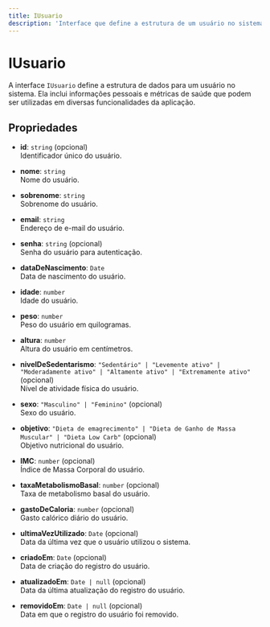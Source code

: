 ```yaml
---
title: IUsuario
description: 'Interface que define a estrutura de um usuário no sistema.'
---
```


# IUsuario

A interface `IUsuario` define a estrutura de dados para um usuário no sistema. Ela inclui informações pessoais e métricas de saúde que podem ser utilizadas em diversas funcionalidades da aplicação.

## Propriedades

- **id**: `string` (opcional)  
  Identificador único do usuário.

- **nome**: `string`  
  Nome do usuário.

- **sobrenome**: `string`  
  Sobrenome do usuário.

- **email**: `string`  
  Endereço de e-mail do usuário.

- **senha**: `string` (opcional)  
  Senha do usuário para autenticação.

- **dataDeNascimento**: `Date`  
  Data de nascimento do usuário.

- **idade**: `number`  
  Idade do usuário.

- **peso**: `number`  
  Peso do usuário em quilogramas.

- **altura**: `number`  
  Altura do usuário em centímetros.

- **nivelDeSedentarismo**: `"Sedentário" | "Levemente ativo" | "Moderadamente ativo" | "Altamente ativo" | "Extremamente ativo"` (opcional)  
  Nível de atividade física do usuário.

- **sexo**: `"Masculino" | "Feminino"` (opcional)  
  Sexo do usuário.

- **objetivo**: `"Dieta de emagrecimento" | "Dieta de Ganho de Massa Muscular" | "Dieta Low Carb"` (opcional)  
  Objetivo nutricional do usuário.

- **IMC**: `number` (opcional)  
  Índice de Massa Corporal do usuário.

- **taxaMetabolismoBasal**: `number` (opcional)  
  Taxa de metabolismo basal do usuário.

- **gastoDeCaloria**: `number` (opcional)  
  Gasto calórico diário do usuário.

- **ultimaVezUtilizado**: `Date` (opcional)  
  Data da última vez que o usuário utilizou o sistema.

- **criadoEm**: `Date` (opcional)  
  Data de criação do registro do usuário.

- **atualizadoEm**: `Date | null` (opcional)  
  Data da última atualização do registro do usuário.

- **removidoEm**: `Date | null` (opcional)  
  Data em que o registro do usuário foi removido.